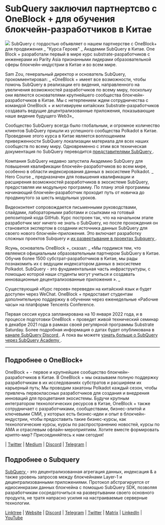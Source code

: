 # SubQuery заключил партнертсво с OneBlock + для обучения блокчейн-разработчиков в Китае

![](https://miro.medium.com/max/700/1*c1X5h-MEHHwjeqczDKvvCQ.png) SubQuery с гордостью объявляет о нашем партнерстве с OneBlock+ для продвижения _ "Курса Героев" _ Академии SubQuery в Китае. One Block + разработали первый в мире курс substrate-разработчиков с инженерами из Parity Asia признанными лидерами образовательной сферы блокчейн-индустрии в Китае и во всем мире.

Sam Zou, генеральный директор и основатель SubQuery, прокомментировал: _ «OneBlock + имеет все возможности, чтобы помочь SubQuery в реализации его видения, направленного на увеличения возможностей разработчиков по всему миру, поскольку они являются основателями крупнейшего сообщества блокчейн-разработчиков в Китае. Мы с нетерпением ждем сотрудничества с командой OneBlock + и мотивируем китайских Substrate-разработчиков создавать ведущие децентрализованные приложения, показывающие наше видение будущего Web3»_

Сообщество SubQuery всегда было глобальным, и огромное количество клиентов SubQuery пришли из успешного сообщества Polkadot в Китае. Проведение этого курса в Китае является воплощением приверженности SubQuery локализации материала для всех наших сообществ по всему миру. Одновременно с этим вся техническая документация по SubQuery переводится [ представителями SubQuery ](https://subquery.medium.com/introducing-the-subquery-ambassador-program-aa82613ab804).

Компания SubQuery недавно запустила Академию SubQuery для повышения квалификации блокчейн-разработчиков во всем мире, особенно в области индексирования данных в экосистеме Polkadot. _ Hero Course _ предназначен для повышения квалификации и расширения возможностей разработчиков в экосистеме SubQuery, предоставляя им модульную программу. По плану этой программы начинающий блокчейн-разработчик проходит путь от новичка до продвинутого за шесть модульных уроков.

Видеоконтент сопровождается письменными руководствами, слайдами, лабораторными работами и ссылками на готовый репозиторий кода GitHub. Курс построен так, что на начальном этапе разработчик мог ничего не знать о SubQuery, но после прохождения он становится экспертом в создании источника данных SubQuery для своего нового блокчейн-приложения. Это включает разработку сложных проектов Subquery и [ их развертывание в проектах Subquery ](https://project.subquery.network/).

Ясунь, основатель OneBlock +, сказал: _ «Мы гордимся тем, что являемся официальным образовательным партнером SubQuery в Китае. Обучив более 1500 субстрат-разработчиков в Китае, мы рады познакомить их с ведущим индексатором данных в экосистеме Polkadot. SubQuery - это фундаментальная часть инфраструктуры, с помощью которой наши студенты могут учиться и создавать инновационные децентрализованные приложения ». _

Существующий «Курс героев» переведен на китайский язык и будет доступен через WeChat. OneBlock + предоставит студентам дополнительную поддержку в обучении через еженедельные «Рабочие часы» на платформе Tencents Conference.

Первая сессия курса запланирована на 10 января 2022 года, и в процессе подготовки OneBlock + проведет живой технический семинар в декабре 2021 года в рамках своей регулярной программы Substrate Saturday. Более подробная информация о датах будет опубликована в [ канале SubQuery Discord ](https://discord.com/invite/78zg8aBSMG). А пока вы можете [ узнать больше о SubQuery через SubQuery Academy ](https://subquery.coassemble.com/unlock/dOKZW6O#/).

---

## Подробнее о OneBlock+

OneBlock + - первое и крупнейшее сообщество блокчейн-разработчиков в Китае. В OneBlock + мы оказываем полную поддержку разработчикам в их исследованиях субстратов и расширяем их карьерный путь; Мы проводим хакатоны Polkadot каждый сезон, чтобы привлечь первоклассных разработчиков для создания и внедрения инноваций для процветания экосистемы. Будучи крупным интегратором технологических ресурсов в Китае, OneBlock + также сотрудничает с разработчиками, сообществами, бизнес-элитой и ключевыми СМИ, у которых есть бизнес-идеи и опыт в блокчейн-индустрии, чтобы предоставить такие бизнес-курсы, как технологические курсы, курсы по распространению новостей, курсы по AMA и отраслевым офлайн-мероприятиям. Хотите вместе формировать крипто-мир? Присоединяйтесь к нам сегодня!

|  [Twitter](https://mobile.twitter.com/oneblock_)  |  [Medium](https://medium.com/@OneBlockplus?p=5a6193755f9b) |  [Discord](https://discord.gg/5aWx6Rch)  |  [Telegram](https://t.me/oneblock_dev)  |

## Подробнее о Subquery

[ SubQuery ](https://subquery.network/) - это децентрализованная агрегация данных, индексация & а также уровень запросов между блокчейнами Layer-1 и децентрализованными приложениями. Протокол абстрагируется от идиосинкразии данных блокчейна с помощью SubQuery SDK, позволяя разработчикам сосредоточиться на развертывании своего основного продукта, не тратя напрасно усилия на настраиваемые серверные технологии.

​​[Linktree](https://linktr.ee/subquerynetwork)  |  [Website](https://subquery.network/)  |  [Discord](https://discord.com/invite/78zg8aBSMG)  |  [Telegram](https://t.me/subquerynetwork)  |  [Twitter](https://twitter.com/subquerynetwork)  |  [Matrix](https://matrix.to/#/#subquery:matrix.org)  |  [LinkedIn](https://www.linkedin.com/company/subquery)  |  [YouTube](https://www.youtube.com/channel/UCi1a6NUUjegcLHDFLr7CqLw)
